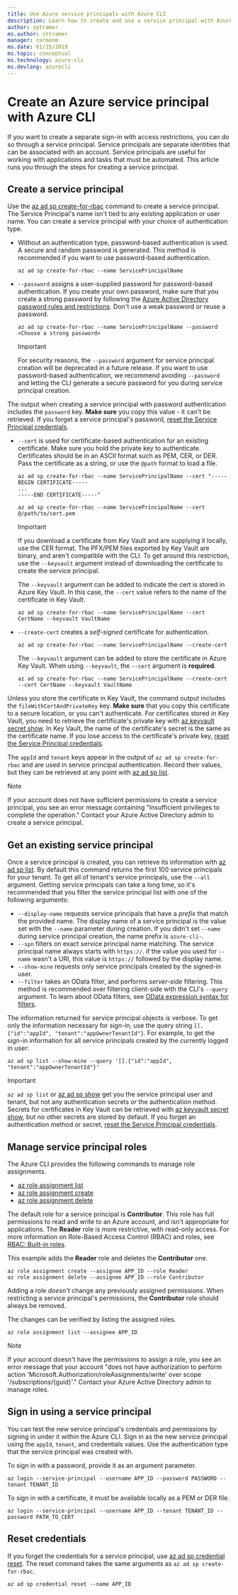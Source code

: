 ```yaml
---
title: Use Azure service principals with Azure CLI
description: Learn how to create and use a service principal with Azure CLI.
author: sptramer
ms.author: sttramer
manager: carmonm
ms.date: 01/15/2019
ms.topic: conceptual
ms.technology: azure-cli
ms.devlang: azurecli
---
```

# Create an Azure service principal with Azure CLI

If you want to create a separate sign-in with access restrictions, you can do so through a service principal. Service principals are separate identities that can be
associated with an account. Service principals are useful for working with applications and tasks that must be automated. This article runs you through the steps for creating a service principal.

## Create a service principal

Use the [az ad sp create-for-rbac](/cli/azure/ad/sp#az-ad-sp-create-for-rbac) command to create a service principal. The Service Principal's name isn't tied to any existing application or user name. You can create a service principal with your choice of authentication type.

* Without an authentication type, password-based authentication is used. A secure and random password is generated. This method is recommended if you want to use password-based authentication.

  ```azurecli-interactive
  az ad sp create-for-rbac --name ServicePrincipalName
  ```

* `--password` assigns a user-supplied password for password-based authentication. If you create your own password, make sure that you create a strong password by following the [Azure Active Directory password rules and restrictions](/azure/active-directory/active-directory-passwords-policy). Don't use a weak password or reuse a password.

  ```azurecli-interactive
  az ad sp create-for-rbac --name ServicePrincipalName --password <Choose a strong password>
  ```

  > [!IMPORTANT]
  >
  > For security reasons, the `--password` argument for service principal creation will be deprecated in a future release. If you want to use password-based authentication,
  > we recommend avoiding `--password` and letting the CLI generate a secure password for you during service principal creation.

The output when creating a service principal with password authentication includes the `password` key. __Make sure__ you copy this value - it can't be retrieved. If you forget
a service principal's password, [reset the Service Principal credentials](#reset-credentials).

* `--cert` is used for certificate-based authentication for an existing certificate. Make sure you hold the private key to authenticate. Certificates should be in an ASCII format such as PEM, CER, or DER. Pass the certificate as a string, or use the `@path` format to load a file.

  ```azurecli-interactive
  az ad sp create-for-rbac --name ServicePrincipalName --cert "-----BEGIN CERTIFICATE-----
  ...
  -----END CERTIFICATE-----"
  ```

  ```azurecli-interactive
  az ad sp create-for-rbac --name ServicePrincipalName --cert @/path/to/cert.pem
  ```

  > [!IMPORTANT]
  >
  > If you download a certificate from Key Vault and are supplying it locally, use the CER format. The PFX/PEM files exported by Key Vault are binary,
  > and aren't compatible with the CLI. To get around this restriction, use the `--keyvault` argument instead of downloading the certificate to create the
  > service principal.
  
  The `--keyvault` argument can be added to indicate the cert is stored in Azure Key Vault. In this case, the `--cert` value refers to the name of the certificate in Key Vault.

  ```azurecli-interactive
  az ad sp create-for-rbac --name ServicePrincipalName --cert CertName --keyvault VaultName
  ```

* `--create-cert` creates a _self-signed_ certificate for authentication.

  ```azurecli-interactive
  az ad sp create-for-rbac --name ServicePrincipalName --create-cert
  ```

  The `--keyvault` argument can be added to store the certificate in Azure Key Vault. When using `--keyvault`, the `--cert` argument is __required__.

  ```azurecli-interactive
  az ad sp create-for-rbac --name ServicePrincipalName --create-cert --cert CertName --keyvault VaultName
  ```

Unless you store the certificate in Key Vault, the command output includes the `fileWithCertAndPrivateKey` key.
__Make sure__ that you copy this certificate to a secure location, or you can't authenticate. For certificates stored in Key Vault, you need
to retrieve the certificate's private key with [az keyvault secret show](/cli/azure/keyvault/secret#az-keyvault-secret-show). In Key Vault, the name of the certificate's secret
is the same as the certificate name. If you lose access to the certificate's private key, [reset the Service Principal credentials](#reset-credentials).

The `appId` and `tenant` keys appear in the output of `az ad sp create-for-rbac` and are used in service principal authentication.
Record their values, but they can be retrieved at any point with [az ad sp list](/cli/azure/ad/sp#az-ad-sp-list).

> [!NOTE]
>
> If your account does not have sufficient permissions to create a service principal, you see an error message containing
> "Insufficient privileges to complete the operation." Contact your Azure Active Directory admin to create a service principal.

## Get an existing service principal

Once a service principal is created, you can retrieve its information with [az ad sp list](/cli/azure/ad/sp#az-ad-sp-list). By default this
command returns the first 100 service principals for your tenant. To get all of tenant's service principals, use the `--all` argument. Getting service principals can take a long time, so it's
recommended that you filter the service principal list with one of the following arguments:

* `--display-name` requests service principals that have a _prefix_ that match the provided name. The display name of a service principal is the value set with the `--name`
  parameter during creation. If you didn't set `--name` during service principal creation, the name prefix is `azure-cli-`.
* `--spn` filters on exact service principal name matching. The service principal name always starts with `https://`.
  if the value you used for `--name` wasn't a URI, this value is `https://` followed by the display name.
* `--show-mine` requests only service principals created by the signed-in user.
* `--filter` takes an OData filter, and performs _server-side_ filtering. This method is recommended over filtering client-side with the CLI's `--query` argument. To learn about OData filters, see [OData expression syntax for filters](/rest/api/searchservice/odata-expression-syntax-for-azure-search).

The information returned for service principal objects is verbose. To get only the information necessary for sign-in, use the query string
`[].{"id":"appId", "tenant":"appOwnerTenantId"}`. For example, to get the sign-in information for all service principals created by the currently logged in user:

```azurecli-interactive
az ad sp list --show-mine --query '[].{"id":"appId", "tenant":"appOwnerTenantId"}'
```

> [!IMPORTANT]
>
> `az ad sp list` or [az ad sp show](/cli/azure/ad/sp#az-ad-sp-show) get you the service principal user and tenant, but not any authentication secrets _or_ the authentication method.
> Secrets for certificates in Key Vault can be retrieved with [az keyvault secret show](/cli/azure/keyvault/secret#az-keyvault-secret-show), but no other secrets are stored by default.
> If you forget an authentication method or secret, [reset the Service Principal credentials](#reset-credentials).

## Manage service principal roles

The Azure CLI provides the following commands to manage role assignments.

* [az role assignment list](/cli/azure/role/assignment#az-role-assignment-list)
* [az role assignment create](/cli/azure/role/assignment#az-role-assignment-create)
* [az role assignment delete](/cli/azure/role/assignment#az-role-assignment-delete)

The default role for a service principal is **Contributor**. This role has full permissions to read and write to an Azure account, and isn't appropriate for applications. The **Reader** role is more restrictive, with read-only access.  For more information on Role-Based Access Control (RBAC) and roles, see [RBAC: Built-in roles](/azure/active-directory/role-based-access-built-in-roles).

This example adds the **Reader** role and deletes the **Contributor** one.

```azurecli-interactive
az role assignment create --assignee APP_ID --role Reader
az role assignment delete --assignee APP_ID --role Contributor
```

Adding a role _doesn't_ change any previously assigned permissions. When restricting a service principal's permissions, the __Contributor__ role should always be removed.

The changes can be verified by listing the assigned roles.

```azurecli-interactive
az role assignment list --assignee APP_ID
```

> [!NOTE]
> If your account doesn't have the permissions to assign a role, you see an error message that your account "does not have authorization to
> perform action 'Microsoft.Authorization/roleAssignments/write' over scope '/subscriptions/{guid}'." Contact your Azure Active Directory admin to manage roles.

## Sign in using a service principal

You can test the new service principal's credentials and permissions by signing in under it within the Azure CLI. Sign in as the new service principal using the `appId`, `tenant`, and credentials values. Use the authentication type that the service principal was created with.

To sign in with a password, provide it as an argument parameter.

```azurecli-interactive
az login --service-principal --username APP_ID --password PASSWORD --tenant TENANT_ID
```

To sign in with a certificate, it must be available locally as a PEM or DER file.

```azurecli-interactive
az login --service-principal --username APP_ID --tenant TENANT_ID --password PATH_TO_CERT
```

## Reset credentials

If you forget the credentials for a service principal, use [az ad sp credential reset](/cli/azure/ad/sp/credential#az-ad-sp-credential-reset). The reset command takes the same arguments
as `az ad sp create-for-rbac`.

```azurecli-interactive
az ad sp credential reset --name APP_ID 
```
